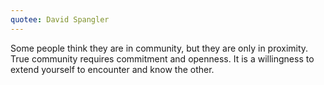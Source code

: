 ```yaml
---
quotee: David Spangler
---
```


Some people think they are in community, but they are only in proximity. True community requires commitment and openness. It is a willingness to extend yourself to encounter and know the other.
